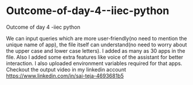 # Outcome-of-day-4--iiec-python
Outcome of day 4 -iiec python

We can input queries which are more user-friendly(no need to mention the unique name of app), the file itself can understand(no need to worry about the upper case and lower case letters). I added as many as 30 apps in the file. Also I added some extra features like voice of the assistant for better interaction. I also uploaded environment variables required for that apps.
Checkout the output video in my linkedin account
https://www.linkedin.com/in/sai-teja-4693681b5
